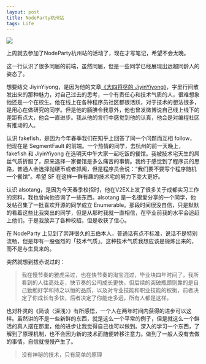 ```yaml
---
layout: post
title: NodeParty杭州站
tags: Life
---
```


![](http://www.linkgod.net/media/files/hangzhou-nodeparty-note/NodeParty.jpg)

上周就去参加了NodeParty杭州站的活动了，现在才写笔记，希望不会太晚。

这一行认识了很多同届的前端，虽然同届，但是一些同学已经展现出远超同龄人的姿态了。

想要结交 JiyinYiyong，是因为他的文章[《大四将尽的 JiyinYiyong》](https://medium.com/written-in-chinese-1/a83dc52c3016)，字里行间散发出来的那种魅力，对自己过去的思考，一个有责任心和技术气质的人，很难想象他还是一个在校生。他在线上在各种程序员社区都很活跃，对于技术的想法很多，是用心在做研究的同学。但是他的腼腆令我意外，他也曾发微博说自己线上线下的差距有点大，他会一直进步。我从他的言行中感觉到他的认真，他会是对编程社区有推动的人。

认识 fakefish，是因为今年春季我们在知乎上回答了同一个问题而互相 follow，他现在是 SegmentFault 的前端。一个热情的同学，去杭州的前一天晚上，fakefish 和 JiyinYiyong 在选明天中午大家一起吃饭的餐馆。我被技术宅天生的屌丝气质折服了，原来选择一家餐馆是多么痛苦的事情。我终于感觉到了程序员的思路，普通人会选择抛硬币或者抓阄，但是程序员会说：“我们要不要写个程序随机一个餐馆”。希望 SF 在这样一群有趣的技术宅的努力下变大更好。

认识 alsotang，是因为今天春季校招时，他在V2EX上发了很多关于成都实习工作的资料，我也曾向他咨询了一些东西。alsotang 是一名很爱分享的一个同学，他发帖召集了一批喜欢开源的同学成立 Enumerable。那段时间很没自信，只是默默的看着这些比我突出的同学，但是从那时我就一直相信，在毕业前我的水平会追赶上他们。于是我放弃了各种校招，但是收获了信心。

在 NodeParty 上见到了崇拜很久的玉伯本人，普通话有点不标准，说话不是特别流畅，但是却有一股强烈的「技术气质」。这种技术气质我想应该是锻炼出来的，而不是与生具来的。

突然就想到拔赤说过的：
> 我在慢节奏的雅虎呆过，也在快节奏的淘宝混过，毕业块四年时间了，我所看到的人往高处走，快节奏的公司成长更快，但后续的突破瓶颈则靠的是自己勤勉好学和持之以恒的品质，以及对专业技能和职业技能的权衡，前者决定了你成长有多快，后者决定了你能走多远，所有人都是这样。

也对朴灵的《简谈〈深浅〉》有所感悟，一个人在两年时间内获得的进步可以这样。虽然讲的不是一些新鲜的东西，就是这么一个平常的例子，但是就这么一个鲜活的真人摆在那里，他的进步让我觉得自己也可以做到。深入的学习一个东西，了解到了原理机制，也不会因为新的技术而随便转移注意力。做到了一般人没有去做的事情，自信就慢慢产生了。
> 没有神秘的技术，只有简单的原理
